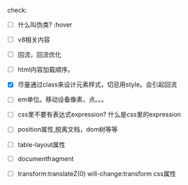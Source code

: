 check:

- [ ] 什么叫伪类? :hover
- [ ] v8相关内容
- [ ] 回流，回流优化
- [ ] html内容加载顺序。
- [x] 尽量通过class来设计元素样式，切忌用style。会引起回流
- [ ] em单位。移动设备像素，点。。。
- [ ] css里不要有表达式expression? 什么是css里的expression
- [ ] position属性,脱离文档，dom树等等
- [ ] table-layout属性
- [ ] documentfragment
- [ ]  transform:translateZ(0)  will-change:transform css属性

